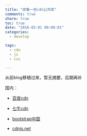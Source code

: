 ```yaml
---
title: "收集一些cdn公共库"
comments: true
share: true
toc: true
date: "2016-03-01 00:00:01"
categories:
  - develop

tags:
  - cdn
  - js
  - css

---
```




从前blog移植过来，暂无摘要，后期再补

<!--more-->

  

国内：

- [百度cdn](http://cdn.code.baidu.com/)

- [七牛cdn](http://www.staticfile.org/)

- [bootstrap中国](http://www.bootcdn.cn/)

- [cdnjs.net](http://cdnjs.net/)